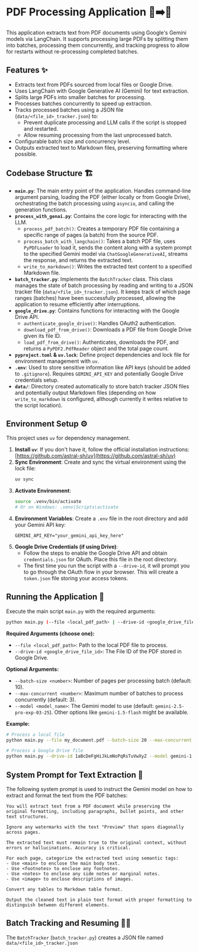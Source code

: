 # PDF Processing Application 📄➡️📝

This application extracts text from PDF documents using Google's Gemini models via LangChain. It supports processing large PDFs by splitting them into batches, processing them concurrently, and tracking progress to allow for restarts without re-processing completed batches.

## Features ✨

- Extracts text from PDFs sourced from local files or Google Drive.
- Uses LangChain with Google Generative AI (Gemini) for text extraction.
- Splits large PDFs into smaller batches for processing.
- Processes batches concurrently to speed up extraction.
- Tracks processed batches using a JSON file (`data/<file_id>_tracker.json`) to:
    - Prevent duplicate processing and LLM calls if the script is stopped and restarted.
    - Allow resuming processing from the last unprocessed batch.
- Configurable batch size and concurrency level.
- Outputs extracted text to Markdown files, preserving formatting where possible.

## Codebase Structure 🏗️

- **`main.py`**: The main entry point of the application. Handles command-line argument parsing, loading the PDF (either locally or from Google Drive), orchestrating the batch processing using `asyncio`, and calling the generation functions.
- **`process_with_genai.py`**: Contains the core logic for interacting with the LLM.
    - `process_pdf_batch()`: Creates a temporary PDF file containing a specific range of pages (a batch) from the source PDF.
    - `process_batch_with_langchain()`: Takes a batch PDF file, uses `PyPDFLoader` to load it, sends the content along with a system prompt to the specified Gemini model via `ChatGoogleGenerativeAI`, streams the response, and returns the extracted text.
    - `write_to_markdown()`: Writes the extracted text content to a specified Markdown file.
- **`batch_tracker.py`**: Implements the `BatchTracker` class. This class manages the state of batch processing by reading and writing to a JSON tracker file (`data/<file_id>_tracker.json`). It keeps track of which page ranges (batches) have been successfully processed, allowing the application to resume efficiently after interruptions.
- **`google_drive.py`**: Contains functions for interacting with the Google Drive API.
    - `authenticate_google_drive()`: Handles OAuth2 authentication.
    - `download_pdf_from_drive()`: Downloads a PDF file from Google Drive given its file ID.
    - `load_pdf_from_drive()`: Authenticates, downloads the PDF, and returns a `PyPDF2.PdfReader` object and the total page count.
- **`pyproject.toml` & `uv.lock`**: Define project dependencies and lock file for environment management with `uv`.
- **`.env`**: Used to store sensitive information like API keys (should be added to `.gitignore`). Requires `GEMINI_API_KEY` and potentially Google Drive credentials setup.
- **`data/`**: Directory created automatically to store batch tracker JSON files and potentially output Markdown files (depending on how `write_to_markdown` is configured, although currently it writes relative to the script location).

## Environment Setup ⚙️

This project uses `uv` for dependency management.

1.  **Install `uv`**: If you don't have it, follow the official installation instructions: [https://github.com/astral-sh/uv](https://github.com/astral-sh/uv)
2.  **Sync Environment**: Create and sync the virtual environment using the lock file:
    ```bash
    uv sync
    ```
3.  **Activate Environment**:
    ```bash
    source .venv/bin/activate
    # Or on Windows: .venv\Scripts\activate
    ```
4.  **Environment Variables**: Create a `.env` file in the root directory and add your Gemini API key:
    ```
    GEMINI_API_KEY="your_gemini_api_key_here"
    ```
5.  **Google Drive Credentials (if using Drive)**:
    - Follow the steps to enable the Google Drive API and obtain `credentials.json` for OAuth. Place this file in the root directory.
    - The first time you run the script with a `--drive-id`, it will prompt you to go through the OAuth flow in your browser. This will create a `token.json` file storing your access tokens.

## Running the Application 🚀

Execute the main script `main.py` with the required arguments:

```bash
python main.py (--file <local_pdf_path> | --drive-id <google_drive_file_id>) [options]
```

**Required Arguments (choose one):**

-   `--file <local_pdf_path>`: Path to the local PDF file to process.
-   `--drive-id <google_drive_file_id>`: The File ID of the PDF stored in Google Drive.

**Optional Arguments:**

-   `--batch-size <number>`: Number of pages per processing batch (default: 10).
-   `--max-concurrent <number>`: Maximum number of batches to process concurrently (default: 3).
-   `--model <model_name>`: The Gemini model to use (default: `gemini-2.5-pro-exp-03-25`). Other options like `gemini-1.5-flash` might be available.

**Example:**

```bash
# Process a local file
python main.py --file my_document.pdf --batch-size 20 --max-concurrent 5

# Process a Google Drive file
python main.py --drive-id 1aBcDeFgHiJkLmNoPqRsTuVwXyZ --model gemini-1.5-flash
```

## System Prompt for Text Extraction 🧠

The following system prompt is used to instruct the Gemini model on how to extract and format the text from the PDF batches:

```
You will extract text from a PDF document while preserving the original formatting, including paragraphs, bullet points, and other text structures.

Ignore any watermarks with the text "Preview" that spans diagonally across pages.

The extracted text must remain true to the original context, without errors or hallucinations. Accuracy is critical.

For each page, categorize the extracted text using semantic tags:
- Use <main> to enclose the main body text.
- Use <footnotes> to enclose any footnotes.
- Use <notes> to enclose any side notes or marginal notes.
- Use <image> to enclose descriptions of images.

Convert any tables to Markdown table format.

Output the cleaned text in plain text format with proper formatting to distinguish between different elements.
```

## Batch Tracking and Resuming 🔄💾

The `BatchTracker` (`batch_tracker.py`) creates a JSON file named `data/<file_id>_tracker.json`